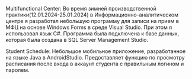 Multifunctional Center:
Во время зимней производственной практики(12.01.2024-25.01.2024) в Информационно-аналитическом центре я разработал небольшую программу 
для записи на прием в МФЦ на основе Windows Forms в среде Visual Studio. 
При этом я использовал язык C#. 
Программа была подключена к базе данных, которая была создана в SQL Server Management Studio.

Student Schedule:
Небольшое мобильное приложение, разработанное на языке Java в AndroidStudio. Предоставляет функцию по просмотру расписания после входа в аккаунт студента
с правильным логином и паролем.
